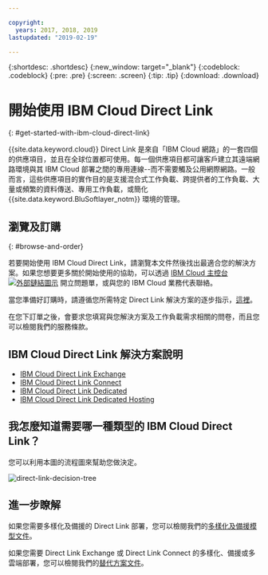 ```yaml
---

copyright:
  years: 2017, 2018, 2019
lastupdated: "2019-02-19"

---
```


{:shortdesc: .shortdesc}
{:new_window: target="_blank"}
{:codeblock: .codeblock}
{:pre: .pre}
{:screen: .screen}
{:tip: .tip}
{:download: .download}

# 開始使用 IBM Cloud Direct Link
{: #get-started-with-ibm-cloud-direct-link}

{{site.data.keyword.cloud}} Direct Link 是來自「IBM Cloud 網路」的一套四個的供應項目，並且在全球位置都可使用。每一個供應項目都可讓客戶建立其遠端網路環境與其 IBM Cloud 部署之間的專用連線--而不需要觸及公用網際網路。一般而言，這些供應項目的實作目的是支援混合式工作負載、跨提供者的工作負載、大量或頻繁的資料傳送、專用工作負載，或簡化 {{site.data.keyword.BluSoftlayer_notm}} 環境的管理。

## 瀏覽及訂購
{: #browse-and-order}

若要開始使用 IBM Cloud Direct Link，請瀏覽本文件然後找出最適合您的解決方案。如果您想要更多關於開始使用的協助，可以透過 [IBM Cloud 主控台 ![外部鏈結圖示](../../icons/launch-glyph.svg "外部鏈結圖示")]( https://control.bluemix.net/support/unifiedConsole/tickets/add) 開立問題單，或與您的 IBM Cloud 業務代表聯絡。

當您準備好訂購時，請遵循您所需特定 Direct Link 解決方案的逐步指示，[這裡](/docs/infrastructure/direct-link?topic=direct-link-order-ibm-cloud-direct-link)。

在您下訂單之後，會要求您填寫與您解決方案及工作負載需求相關的問卷，而且您可以檢閱我們的服務條款。

## IBM Cloud Direct Link 解決方案說明

 * [IBM Cloud Direct Link Exchange](/docs/infrastructure/direct-link?topic=direct-link-the-ibm-cloud-direct-link-exchange-solution)
 * [IBM Cloud Direct Link Connect](/docs/infrastructure/direct-link?topic=direct-link-the-ibm-cloud-direct-link-connect-solution)
 * [IBM Cloud Direct Link Dedicated](/docs/infrastructure/direct-link?topic=direct-link-the-ibm-cloud-direct-link-dedicated-solution)
 * [IBM Cloud Direct Link Dedicated Hosting](/docs/infrastructure/direct-link?topic=direct-link-the-ibm-cloud-direct-link-dedicated-hosting-solution)


## 我怎麼知道需要哪一種類型的 IBM Cloud Direct Link？

您可以利用本圖的流程圖來幫助您做決定。

![direct-link-decision-tree](/images/direct-link-decision-tree.png)

## 進一步瞭解

如果您需要多樣化及備援的 Direct Link 部署，您可以檢閱我們的[多樣化及備援模型文件](/docs/infrastructure/direct-link?topic=direct-link-models-for-diversity-and-redundancy-in-direct-link)。

如果您需要 Direct Link Exchange 或 Direct Link Connect 的多樣化、備援或多雲端部署，您可以檢閱我們的[替代方案文件](/docs/infrastructure/direct-link?topic=direct-link-alternatives-for-your-ibm-cloud-direct-link-deployment)。
